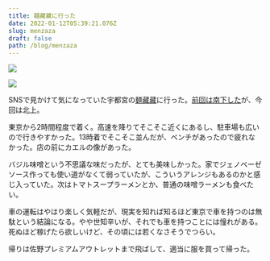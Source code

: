 ```yaml
---
title: 麺藏藏に行った
date: 2022-01-12T05:39:21.076Z
slug: menzaza
draft: false
path: /blog/menzaza
---
```

![](https://i.imgur.com/cmQvgT9.jpg)

![](https://i.imgur.com/kwNiXlu.jpg)

SNSで見かけて気になっていた宇都宮の[麺藏藏](https://tabelog.com/tochigi/A0901/A090101/9003198/)に行った。[前回は南下した](https://khosoda.net/blog/noodle-go)が、今回は北上。

東京から2時間程度で着く。高速を降りてそこそこ近くにあるし、駐車場も広いので行きやすかった。13時着でそこそこ並んだが、ベンチがあったので疲れなかった。店の前にカエルの像があった。

バジル味噌という不思議な味だったが、とても美味しかった。家でジェノベーゼソース作っても使い道がなくて弱っていたが、こういうアレンジもあるのかと感じ入っていた。次はトマトスープラーメンとか、普通の味噌ラーメンも食べたい。

車の運転はやはり楽しく気軽だが、現実を知れば知るほど東京で車を持つのは無駄という結論になる。やや世知辛いが、それでも車を持つことには憧れがある。死ぬほど稼げたら欲しいけど、その頃には若くなさそうでつらい。

帰りは佐野プレミアムアウトレットまで飛ばして、適当に服を買って帰った。